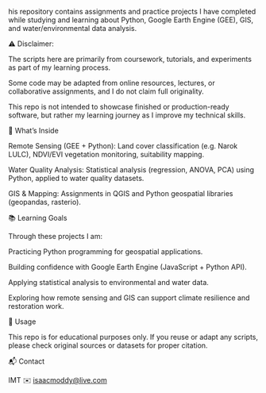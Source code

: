 his repository contains assignments and practice projects I have completed while studying and learning about Python, Google Earth Engine (GEE), GIS, and water/environmental data analysis.

⚠️ Disclaimer:

The scripts here are primarily from coursework, tutorials, and experiments as part of my learning process.

Some code may be adapted from online resources, lectures, or collaborative assignments, and I do not claim full originality.

This repo is not intended to showcase finished or production-ready software, but rather my learning journey as I improve my technical skills.

🧪 What’s Inside

Remote Sensing (GEE + Python): Land cover classification (e.g. Narok LULC), NDVI/EVI vegetation monitoring, suitability mapping.

Water Quality Analysis: Statistical analysis (regression, ANOVA, PCA) using Python, applied to water quality datasets.

GIS & Mapping: Assignments in QGIS and Python geospatial libraries (geopandas, rasterio).

📚 Learning Goals

Through these projects I am:

Practicing Python programming for geospatial applications.

Building confidence with Google Earth Engine (JavaScript + Python API).

Applying statistical analysis to environmental and water data.

Exploring how remote sensing and GIS can support climate resilience and restoration work.

🚀 Usage

This repo is for educational purposes only. If you reuse or adapt any scripts, please check original sources or datasets for proper citation.

📬 Contact

IMT
✉️ isaacmoddy@live.com
